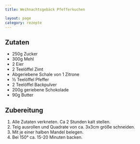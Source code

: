 ```yaml
---
title: Weihnachtsgebäck Pfefferkuchen

layout: page
category: rezepte
---
```


Zutaten
-------
- 250g Zucker
- 300g Mehl
- 2 Eier
- 2 Teelöffel Zimt
- Abgeriebene Schale von 1 Zitrone
- ½ Teelöffel Pfeffer
- 2 Teelöffel Backpulver
- 200g geriebene Schokolade
- 90g Butter

Zubereitung
-----------
1. Alle Zutaten verkneten. Ca 2 Stunden kalt stellen.
2. Teig ausrollen und Quadrate von ca. 3x3cm größe schneiden.
3. Mit je einer halben Mandel belegen.
4. Bei 150° ca. 15-20 Minuten backen.
